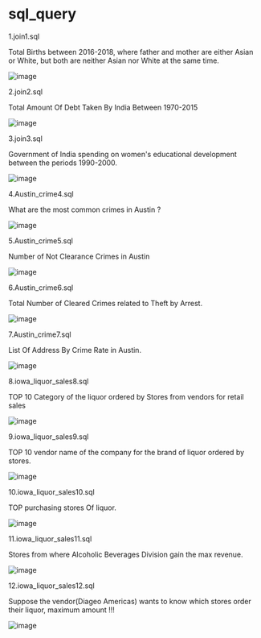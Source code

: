 # sql_query

1.join1.sql

Total Births between 2016-2018, where father and mother are either Asian or White, 
but both are neither Asian nor White at the same time.

![image](https://user-images.githubusercontent.com/75080175/156103085-de81255c-943b-4c8c-befd-b76d8dd1bc4e.png)


2.join2.sql

Total Amount Of Debt Taken By India  Between 1970-2015 

![image](https://user-images.githubusercontent.com/75080175/156103292-520341a7-6cd5-4e39-885f-62d0cd6916a3.png)


3.join3.sql

Government of India spending on women's educational development between the periods 1990-2000.

![image](https://user-images.githubusercontent.com/75080175/156103510-b3001a33-51f9-434c-8293-537b297e38e2.png)


4.Austin_crime4.sql

What are the most common crimes in Austin ?

![image](https://user-images.githubusercontent.com/75080175/156104044-9b8d751e-c244-4bb9-84d4-5c7c6069cb54.png)


5.Austin_crime5.sql

Number of Not Clearance Crimes in Austin 

![image](https://user-images.githubusercontent.com/75080175/156104673-fc48eb8b-efde-46e6-b608-eb357800223b.png)


6.Austin_crime6.sql

Total Number of  Cleared Crimes  related to Theft by Arrest.

![image](https://user-images.githubusercontent.com/75080175/156105235-3be7d68a-94fd-4e77-8bb5-9bd85759d06a.png)


7.Austin_crime7.sql

List Of Address By Crime Rate in Austin.

![image](https://user-images.githubusercontent.com/75080175/156105863-afb4a884-f065-4390-9891-a9b669eaee4b.png)


8.iowa_liquor_sales8.sql

TOP  10  Category  of  the  liquor  ordered by Stores from vendors for retail sales 

![image](https://user-images.githubusercontent.com/75080175/156107412-750eb586-cccc-4dab-8724-3d337d8ec605.png)


9.iowa_liquor_sales9.sql

TOP 10 vendor name of the company for the brand of liquor ordered by stores.

![image](https://user-images.githubusercontent.com/75080175/156108106-7570a5c0-9d0d-4be6-963e-32758e0fdc75.png)


10.iowa_liquor_sales10.sql

TOP purchasing stores Of liquor.

![image](https://user-images.githubusercontent.com/75080175/156108313-b64f1590-a1a5-4c1e-b80d-c93acaa3c5c5.png)


11.iowa_liquor_sales11.sql

Stores from where Alcoholic Beverages Division gain the max revenue.

![image](https://user-images.githubusercontent.com/75080175/156110278-0a21aefc-c353-41df-aade-32de2d6e5650.png)


12.iowa_liquor_sales12.sql

Suppose the vendor(Diageo Americas) wants to know which stores order their liquor, maximum amount !!!

![image](https://user-images.githubusercontent.com/75080175/156112262-c295a8ac-7601-4474-8ecb-06ddc66448c2.png)





